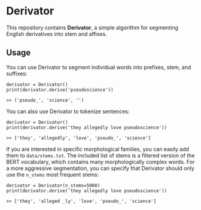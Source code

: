 # Derivator

This repository contains **Derivator**, a simple algorithm for segmenting English derivatives into stem and affixes.

## Usage

You can use Derivator to segment individual words into prefixes, stem, and suffixes:

```
derivator = Derivator()
print(derivator.derive('pseudoscience'))

>> ('pseudo_', 'science', '')
``` 

You can also use Derivator to tokenize sentences:

```
derivator = Derivator()
print(derivator.derive('they allegedly love pseudoscience'))

>> ['they', 'allegedly', 'love', 'pseudo_', 'science']
``` 

If you are interested in specific morphological families, you can easily add them to `data/stems.txt`. 
The included list of stems is a filtered version of the BERT vocabulary,
which contains many morphologically complex words.
For a more aggressive segmentation, you can specify that Derivator should only use the `n_stems` most frequent stems:
```
derivator = Derivator(n_stems=5000)
print(derivator.derive('they allegedly love pseudoscience'))

>> ['they', 'alleged _ly', 'love', 'pseudo_', 'science']
``` 